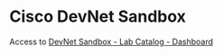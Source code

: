 # Cisco DevNet Sandbox

Access to [DevNet Sandbox - Lab Catalog - Dashboard](https://devnetsandbox.cisco.com/RM/Topology)
